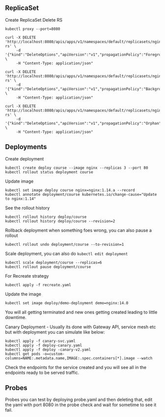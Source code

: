 
## ReplicaSet
Create ReplicaSet
Delete RS

```
kubectl proxy --port=8080

curl -X DELETE 'http://localhost:8080/apis/apps/v1/namespaces/default/replicasets/nginx-rs' \
     -d '{"kind":"DeleteOptions","apiVersion":"v1","propagationPolicy":"Foreground"}' \
     -H "Content-Type: application/json"

```

```
curl -X DELETE 'http://localhost:8080/apis/apps/v1/namespaces/default/replicasets/nginx-rs' \
     -d '{"kind":"DeleteOptions","apiVersion":"v1","propagationPolicy":"Background"}' \
     -H "Content-Type: application/json"

```

```
curl -X DELETE 'http://localhost:8080/apis/apps/v1/namespaces/default/replicasets/nginx-rs' \
     -d '{"kind":"DeleteOptions","apiVersion":"v1","propagationPolicy":"Orphan"}' \
     -H "Content-Type: application/json"

```
## Deployments 
Create deployment
```
kubectl create deploy course --image nginx --replicas 3 --port 80
kubectl rollout status deployment course
```
Update image 
```
kubectl set image deploy course nginx=nginx:1.14.a --record
kubectl annotate deployment/course kubernetes.io/change-cause="Update to nginx:1.14"

```
See the rollout history 
```
kubectl rollout history deploy/course
kubectl rollout history deploy/course --revision=2
```
Rollback deployment when something foes wrong, you can also pause a rollout
```
kubectl rollout undo deployment/course --to-revision=1
```
Scale deployment, you can also do `kubectl edit deployment`

```
kubectl scale deployment/course --replicas=6
kubectl rollout pause deployment/course
```

For Recreate strategy
```
kubectl apply -f recreate.yaml
```
Update the image
```
kubectl set image deploy/demo-deployment demo=nginx:14.0
```
You will all getting terminated and new ones getting created leading to little downtime.

Canary Deployment - Usually its done with Gateway API, service mesh etc but with deployment you can simulate like below:
```
kubectl apply -f canary-svc.yaml
kubectl apply -f deploy-canary.yaml
kubectl apply -f deploy -canary-v2.yaml
kubectl get pods -o=custom-columns=NAME:.metadata.name,IMAGE:.spec.containers[*].image --watch
```
Check the endpoints for the service created and you will see all in the endpoints ready to be served traffic. 

## Probes 
Probes you can test by deploying probe.yaml and then deleting that, edit the yaml with port 8080 in the probe check and wait for sometime to see it fail. 

